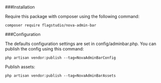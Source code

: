 ###Installation

Require this package with composer using the following command:

`composer require flagstudio/nova-admin-bar`

###Configuration

The defaults configuration settings are set in config/adminbar.php. You can publish the config using this command:

`php artisan vendor:publish --tag=NovaAdminBarConfig`

Publish assets:

`php artisan vendor:publish --tag=NovaAdminBarAssets`